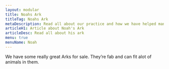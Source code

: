 ```yaml
---
layout: modular
title: Noahs Ark
titleTag: Noahs Ark
metaDescription: Read all about our practice and how we have helped many pets over the years.
articleH1: Article about Noah's Ark
articleDesc: Read all about his ark
menu: true
menuName: Noah
---
```


We have some really great Arks for sale. They’re fab and can fit alot of animals in them.